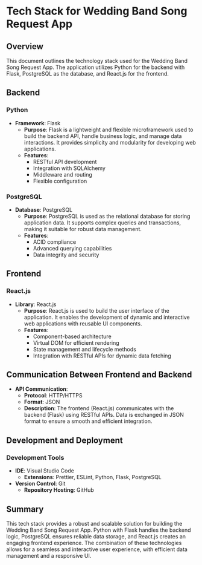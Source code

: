 # Tech Stack for Wedding Band Song Request App

## Overview

This document outlines the technology stack used for the Wedding Band Song Request App. The application utilizes Python for the backend with Flask, PostgreSQL as the database, and React.js for the frontend.

## Backend

### Python

- **Framework**: Flask
  - **Purpose**: Flask is a lightweight and flexible microframework used to build the backend API, handle business logic, and manage data interactions. It provides simplicity and modularity for developing web applications.
  - **Features**:
    - RESTful API development
    - Integration with SQLAlchemy
    - Middleware and routing
    - Flexible configuration

### PostgreSQL

- **Database**: PostgreSQL
  - **Purpose**: PostgreSQL is used as the relational database for storing application data. It supports complex queries and transactions, making it suitable for robust data management.
  - **Features**:
    - ACID compliance
    - Advanced querying capabilities
    - Data integrity and security

## Frontend

### React.js

- **Library**: React.js
  - **Purpose**: React.js is used to build the user interface of the application. It enables the development of dynamic and interactive web applications with reusable UI components.
  - **Features**:
    - Component-based architecture
    - Virtual DOM for efficient rendering
    - State management and lifecycle methods
    - Integration with RESTful APIs for dynamic data fetching

## Communication Between Frontend and Backend

- **API Communication**:
  - **Protocol**: HTTP/HTTPS
  - **Format**: JSON
  - **Description**: The frontend (React.js) communicates with the backend (Flask) using RESTful APIs. Data is exchanged in JSON format to ensure a smooth and efficient integration.

## Development and Deployment

### Development Tools

- **IDE**: Visual Studio Code
  - **Extensions**: Prettier, ESLint, Python, Flask, PostgreSQL
- **Version Control**: Git
  - **Repository Hosting**: GitHub

## Summary

This tech stack provides a robust and scalable solution for building the Wedding Band Song Request App. Python with Flask handles the backend logic, PostgreSQL ensures reliable data storage, and React.js creates an engaging frontend experience. The combination of these technologies allows for a seamless and interactive user experience, with efficient data management and a responsive UI.
